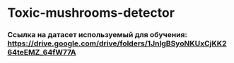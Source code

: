 # Toxic-mushrooms-detector
###  Ссылка на датасет используемый для обучения: https://drive.google.com/drive/folders/1JnIgBSyoNKUxCjKK264teEMZ_64fW77A
